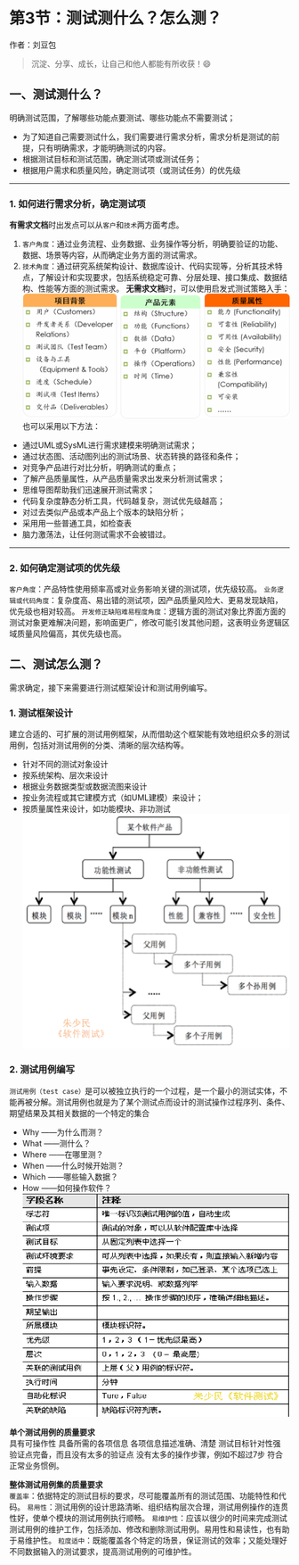 # 第3节：测试测什么？怎么测？

作者：刘豆包
>沉淀、分享、成长，让自己和他人都能有所收获！😄

## 一、测试测什么？
明确测试范围，了解哪些功能点要测试、哪些功能点不需要测试；
- 为了知道自己需要测试什么，我们需要进行需求分析，需求分析是测试的前提，只有明确需求，才能明确测试的内容。
- 根据测试目标和测试范围，确定测试项或测试任务；
- 根据用户需求和质量风险，确定测试项（或测试任务）的优先级
***
### 1. 如何进行需求分析，确定测试项
**有需求文档**时出发点可以从`客户`和`技术`两方面考虑。
1. `客户角度`：通过业务流程、业务数据、业务操作等分析，明确要验证的功能、数据、场景等内容，从而确定业务方面的测试需求。
2. `技术角度`：通过研究系统架构设计、数据库设计、代码实现等，分析其技术特点，了解设计和实现要求，包括系统稳定可靠、分层处理、接口集成、数据结构、性能等方面的测试需求。
**无需求文档**时，可以使用启发式测试策略入手：
![!\[alt text\](image.png)](../../assets/img/9启发.png)
也可以采用以下方法：
-  通过UML或SysML进行需求建模来明确测试需求；
- 通过状态图、活动图列出的测试场景、状态转换的路径和条件；
- 对竞争产品进行对比分析，明确测试的重点；
- 了解产品质量属性，从产品质量需求出发来分析测试需求；
- 思维导图帮助我们迅速展开测试需求；
- 代码复杂度静态分析工具，代码越复杂，测试优先级越高；
- 对过去类似产品或本产品上个版本的缺陷分析；
- 采用用一些普通工具，如检查表
- 脑力激荡法，让任何测试需求不会被错过。
***
### 2. 如何确定测试项的优先级
`客户角度`：产品特性使用频率高或对业务影响关键的测试项，优先级较高。
`业务逻辑或代码角度`：复杂度高、易出错的测试项，因产品质量风险大、更易发现缺陷，优先级也相对较高。
`开发修正缺陷难易程度角度`：逻辑方面的测试对象比界面方面的测试对象更难解决问题，影响面更广，修改可能引发其他问题，这表明业务逻辑区域质量风险偏高，其优先级也高。

## 二、测试怎么测？
需求确定，接下来需要进行测试框架设计和测试用例编写。
### 1. 测试框架设计
建立合适的、可扩展的测试用例框架，从而借助这个框架能有效地组织众多的测试用例，包括对测试用例的分类、清晰的层次结构等。
- 针对不同的测试对象设计
- 按系统架构、层次来设计
- 根据业务数据类型或数据流图来设计
- 按业务流程或其它建模方式（如UML建模）来设计；
- 按质量属性来设计，如功能模块、非功测试
![!\[alt text\](image.png)](../../assets/img/10框架.png)

### 2. 测试用例编写
`测试用例（test case）`是可以被独立执行的一个过程，是一个最小的测试实体，不能再被分解。测试用例也就是为了某个测试点而设计的测试操作过程序列、条件、期望结果及其相关数据的一个特定的集合
- Why ——为什么而测？
- What ——测什么？
- Where ——在哪里测？
- When ——什么时候开始测？
- Which ——哪些输入数据？
- How ——如何操作软件？
![!\[alt text\](image.png)](../../assets/img/11ceshi用例.png)   

**单个测试用例的质量要求**   
具有可操作性
具备所需的各项信息
各项信息描述准确、清楚
测试目标针对性强
验证点完备，而且没有太多的验证点
没有太多的操作步骤，例如不超过7步
符合正常业务惯例。  

**整体测试用例集的质量要求**   
`覆盖率`：依据特定的测试目标的要求，尽可能覆盖所有的测试范围、功能特性和代码。
`易用性`：测试用例的设计思路清晰、组织结构层次合理，测试用例操作的连贯性好，使单个模块的测试用例执行顺畅。
`易维护性`：应该以很少的时间来完成测试测试用例的维护工作，包括添加、修改和删除测试用例。易用性和易读性，也有助于易维护性。
`粒度适中`：既能覆盖各个特定的场景，保证测试的效率；又能处理好不同数据输入的测试要求，提高测试用例的可维护性。
